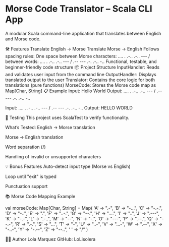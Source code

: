 # Morse Code Translator – Scala CLI App

A modular Scala command-line application that translates between English and Morse code.

🛠 Features
Translate English → Morse
Translate Morse → English
Follows spacing rules:
One space between Morse characters: .... . .-.. .-.. ---
/ between words: .... . .-.. .-.. --- / .-- --- .-. .-.. -..
Functional, testable, and beginner-friendly code structure
📦 Project Structure
InputHandler: Reads and validates user input from the command line
OutputHandler: Displays translated output to the user
Translator: Contains the core logic for both translations (pure functions)
MorseCode: Stores the Morse code map as Map[Char, String]
📋 Example
Input: Hello World
Output: .... . .-.. .-.. --- / .-- --- .-. .-.. -..

Input: .... . .-.. .-.. --- / .-- --- .-. .-.. -..
Output: HELLO WORLD


🧪 Testing
This project uses ScalaTest to verify functionality.

What’s Tested:
English → Morse translation

Morse → English translation

Word separation (/)

Handling of invalid or unsupported characters


💡 Bonus Features
Auto-detect input type (Morse vs English)

Loop until "exit" is typed

Punctuation support


📚 Morse Code Mapping Example

val morseCode: Map[Char, String] = Map(
'A' -> ".-",   'B' -> "-...", 'C' -> "-.-.", 'D' -> "-..",
'E' -> ".",    'F' -> "..-.", 'G' -> "--.",  'H' -> "....",
'I' -> "..",   'J' -> ".---", 'K' -> "-.-",  'L' -> ".-..",
'M' -> "--",   'N' -> "-.",   'O' -> "---",  'P' -> ".--.",
'Q' -> "--.-", 'R' -> ".-.",  'S' -> "...",  'T' -> "-",
'U' -> "..-",  'V' -> "...-", 'W' -> ".--",  'X' -> "-..-",
'Y' -> "-.--", 'Z' -> "--..", ' ' -> "/"
)

🧑‍💻 Author
Lola Marquez
GitHub: LoLisolera